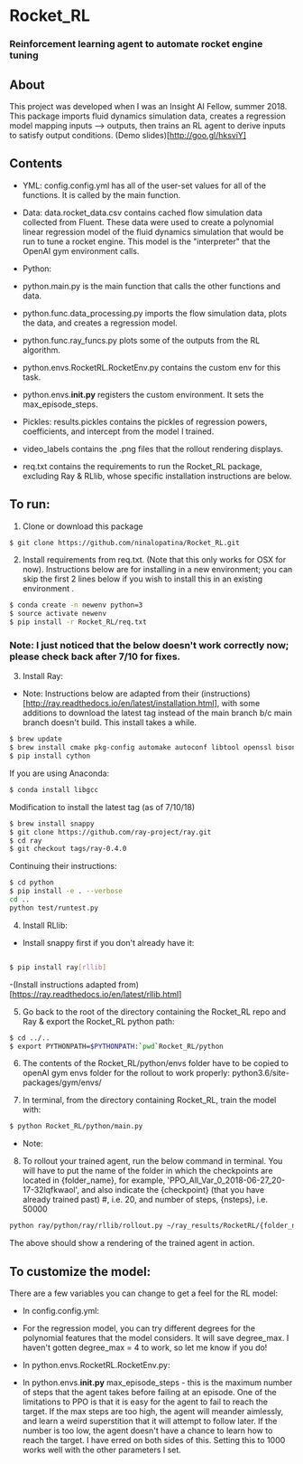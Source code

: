 # Rocket_RL
### Reinforcement learning agent to automate rocket engine tuning

## About
This project was developed when I was an Insight AI Fellow, summer 2018. 
This package imports fluid dynamics simulation data, creates a regression model mapping inputs --> outputs, then trains an RL agent to derive inputs to satisfy output conditions. (Demo slides)[http://goo.gl/hksviY]

## Contents
* YML: config.config.yml has all of the user-set values for all of the functions. It is called by the main function.

* Data: data.rocket_data.csv contains cached flow simulation data collected from Fluent. These data were used to create a polynomial linear regression model of the fluid dynamics simulation that would be run to tune a rocket engine. This model is the "interpreter" that the OpenAI gym environment calls. 

* Python:
* python.main.py is the main function that calls the other functions and data.
* python.func.data_processing.py imports the flow simulation data, plots the data, and creates a regression model.
* python.func.ray_funcs.py plots some of the outputs from the RL algorithm.
* python.envs.RocketRL.RocketEnv.py contains the custom env for this task.
* python.envs.__init.py__ registers the custom environment. It sets the max_episode_steps.

* Pickles: results.pickles contains the pickles of regression powers, coefficients, and intercept from the model I trained.

* video_labels contains the .png files that the rollout rendering displays.
 
* req.txt contains the requirements to run the Rocket_RL package, excluding Ray & RLlib, whose specific installation instructions are below.

## To run:

1. Clone or download this package
```bash
$ git clone https://github.com/ninalopatina/Rocket_RL.git
```

2. Install requirements from req.txt. (Note that this only works for OSX for now). Instructions below are for installing in a new environment; you can skip the first 2 lines below if you wish to install this in an existing environment .

```bash
$ conda create -n newenv python=3
$ source activate newenv
$ pip install -r Rocket_RL/req.txt
```
### Note: I just noticed that the below doesn't work correctly now; please check back after 7/10 for fixes.

3. Install Ray: 
- Note: Instructions below are adapted from their (instructions)[http://ray.readthedocs.io/en/latest/installation.html], with some additions to download the latest tag instead of the main branch b/c main branch doesn't build. This install takes a while. 

```bash
$ brew update
$ brew install cmake pkg-config automake autoconf libtool openssl bison wget
$ pip install cython
```

If you are using Anaconda:
```bash
$ conda install libgcc
```

Modification to install the latest tag (as of 7/10/18)
```bash
$ brew install snappy
$ git clone https://github.com/ray-project/ray.git
$ cd ray
$ git checkout tags/ray-0.4.0
```

Continuing their instructions:

```bash
$ cd python
$ pip install -e . --verbose
cd ..
python test/runtest.py 
```

4. Install RLlib:
- Install snappy first if you don't already have it:

```bash

$ pip install ray[rllib]
```
-(Install instructions adapted from)[https://ray.readthedocs.io/en/latest/rllib.html]

5. Go back to the root of the directory containing the Rocket_RL repo and Ray & export the Rocket_RL python path:

```bash
$ cd ../..
$ export PYTHONPATH=$PYTHONPATH:`pwd`Rocket_RL/python
```

6. The contents of the Rocket_RL/python/envs folder have to be copied to openAI gym envs folder for the rollout to work properly: python3.6/site-packages/gym/envs/

7. In terminal, from the directory containing Rocket_RL, train the model with:

```Bash
$ python Rocket_RL/python/main.py
```

* Note: 

8. To rollout your trained agent, run the below command in terminal. You will have to put the name of the folder in which the checkpoints are located in {folder_name}, for example, 'PPO_All_Var_0_2018-06-27_20-17-32lqfkwaol', and also indicate the {checkpoint} (that you have already trained past) #, i.e. 20, and number of steps, {nsteps}, i.e. 50000

```Bash
python ray/python/ray/rllib/rollout.py ~/ray_results/RocketRL/{folder_name}/checkpoint-{checkpoint} --run PPO --env AllVar-v0 --steps {nsteps}
```

The above should show a rendering of the trained agent in action. 

## To customize the model:
There are a few variables you can change to get a feel for the RL model:

- In config.config.yml:

* For the regression model, you can try different degrees for the polynomial features that the model considers. It will save degree_max. I haven't gotten degree_max = 4 to work, so let me know if you do!

- In python.envs.RocketRL.RocketEnv.py:


- In python.envs.__init.py__
max_episode_steps - this is the maximum number of steps that the agent takes before failing at an episode. One of the limitations to PPO is that it is easy for the agent to fail to reach the target. If the max steps are too high, the agent will meander aimlessly, and learn a weird superstition that it will attempt to follow later. If the number is too low, the agent doesn't have a chance to learn how to reach the target. I have erred on both sides of this. Setting this to 1000 works well with the other parameters I set. 


